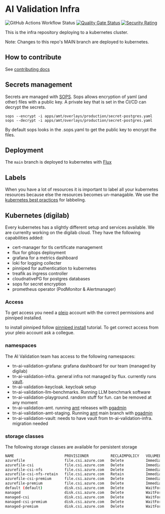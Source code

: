 # AI Validation Infra

![GitHub Actions Workflow Status](https://img.shields.io/github/actions/workflow/status/minbzk/ai-validation-infra/ci.yml?label=tests)
[![Quality Gate Status](https://sonarcloud.io/api/project_badges/measure?project=MinBZK_ai-validation-infra&metric=alert_status)](https://sonarcloud.io/summary/new_code?id=MinBZK_ai-validation-infra)
[![Security Rating](https://sonarcloud.io/api/project_badges/measure?project=MinBZK_ai-validation-infra&metric=security_rating)](https://sonarcloud.io/summary/new_code?id=MinBZK_ai-validation-infra)

This is the infra repository deploying to a kubernetes cluster.

Note: Changes to this repo's MAIN branch are deployed to kubernetes.

## How to contribute

See [contributing docs](CONTRIBUTING.md)

## Secrets management

Secrets are managed with [SOPS](https://www.cncf.io/projects/sops/). Sops allows encryption of yaml (and other) files with a public key.
A private key that is set in the CI/CD can decrypt the secrets.

```shell
sops --encrypt -i apps/amt/overlays/production/secret-postgres.yaml
sops --decrypt -i apps/amt/overlays/production/secret-postgres.yaml
```

By default sops looks in the .sops.yaml to get the public key to encrypt the files.

## Deployment

The `main` branch is deployed to kubernetes with [Flux](https://www.cncf.io/projects/flux/)

## Labels

When you have a lot of resources it is important to label all your kubernetes resources because else the resources becomes un-managable. We use the [kubernetes best practices](https://kubernetes.io/docs/concepts/overview/working-with-objects/common-labels/) for labbeling.

## Kubernetes (digilab)

Every kubernetes has a slightly different setup and services available. We are currenlty working on the digilab cloud. They have the following capabilities added:

* cert-manager for tls certificate management
* flux for gitops deployment
* grafana for a metrics dashboard
* loki for logging collecter
* pinniped for authentication to kubernetes
* treafik as ingress controller
* cloudnativePG for postgres databases
* sops for secret encryption
* prometheus operator (PodMonitor & Alertmanager)

### Access

To get access you need a [pleio](https://account.pleio.nl/) account with the correct permissions and pinniped installed.

to install pinniped follow [pinniped install]( https://get.pinniped.dev) tutorial. To get correct access from your pleio account ask a collegue.

### namespaces

The AI Validation team has access to the following namespaces:

* tn-ai-validation-grafana: grafana dashboard for our team (managed by digilab)
* tn-ai-validation-infra. general infra not managed by flux. currently runs [vault](https://vault.apps.digilab.network).
* tn-ai-validation-keycloak. keycloak setup
* tn-ai-validation-llm-benchmarks. Running LLM benchmark software
* tn-ai-validation-playground. random stuff for fun. can be removed at any moment
* tn-ai-validation-amt. running [amt](amt.prd.apps.digilab.network) releases with [pgadmin](pgadmin.prd.apps.digilab.network)
* tn-ai-validation-amt-staging. Running [amt](amt.stag.apps.digilab.network) main branch with [pgadmin](pgadmin.stag.apps.digilab.network)
* tn-ai-validation-vault: needs to have vault from tn-ai-validation-infra. migration needed

### storage classes

The following storage classes are available for persistent storage

```bash
NAME                       PROVISIONER          RECLAIMPOLICY   VOLUMEBINDINGMODE      ALLOWVOLUMEEXPANSION   AGE
azurefile                  file.csi.azure.com   Delete          Immediate              true                   364d
azurefile-csi              file.csi.azure.com   Delete          Immediate              true                   364d
azurefile-csi-nfs          file.csi.azure.com   Delete          Immediate              true                   364d
azurefile-csi-nfs-retain   file.csi.azure.com   Retain          Immediate              true                   350d
azurefile-csi-premium      file.csi.azure.com   Delete          Immediate              true                   364d
azurefile-premium          file.csi.azure.com   Delete          Immediate              true                   364d
default (default)          disk.csi.azure.com   Delete          WaitForFirstConsumer   true                   364d
managed                    disk.csi.azure.com   Delete          WaitForFirstConsumer   true                   364d
managed-csi                disk.csi.azure.com   Delete          WaitForFirstConsumer   true                   364d
managed-csi-premium        disk.csi.azure.com   Delete          WaitForFirstConsumer   true                   364d
managed-premium            disk.csi.azure.com   Delete          WaitForFirstConsumer   true                   364d
```
